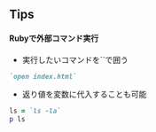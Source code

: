 ## Tips

#### Rubyで外部コマンド実行
- 実行したいコマンドを\`\`で囲う
```ruby
`open index.html`
```
- 返り値を変数に代入することも可能
```ruby
ls = `ls -la`
p ls
```
